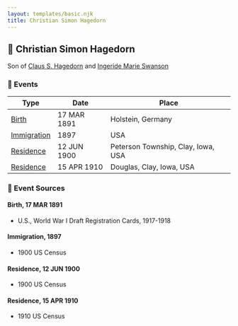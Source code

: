 ```yaml
---
layout: templates/basic.njk
title: Christian Simon Hagedorn
---
```

## 🔵 Christian Simon Hagedorn

Son of [Claus S. Hagedorn](/people/8/89695136) and [Ingeride Marie Swanson](/people/4/41786466)

### 📆 Events

Type | Date | Place
------ | ------ | ------
[Birth](#event-8007db2c-963f-430b-8182-cc8ee79b2679) | 17 MAR 1891 | Holstein, Germany
[Immigration](#event-70a2161a-4be4-4bb9-b261-fa710af21b4a) | 1897 | USA
[Residence](#event-183a94cb-5d5d-4632-9a00-d6d0cac9a939) | 12 JUN 1900 | Peterson Township, Clay, Iowa, USA
[Residence](#event-1f0728a3-bb30-427b-9eed-c12ac28bf75a) | 15 APR 1910 | Douglas, Clay, Iowa, USA

### 📰 Event Sources

#### <a id="event-8007db2c-963f-430b-8182-cc8ee79b2679"></a> Birth, 17 MAR 1891
* U.S., World War I Draft Registration Cards, 1917-1918

#### <a id="event-70a2161a-4be4-4bb9-b261-fa710af21b4a"></a> Immigration, 1897
* 1900 US Census

#### <a id="event-183a94cb-5d5d-4632-9a00-d6d0cac9a939"></a> Residence, 12 JUN 1900
* 1900 US Census

#### <a id="event-1f0728a3-bb30-427b-9eed-c12ac28bf75a"></a> Residence, 15 APR 1910
* 1910 US Census